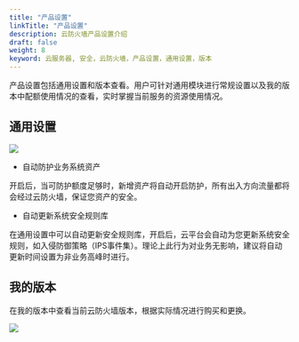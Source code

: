 ```yaml
---
title: "产品设置"
linkTitle: "产品设置"
description: 云防火墙产品设置介绍
draft: false
weight: 8
keyword: 云服务器, 安全，云防火墙，产品设置，通用设置，版本 
---
```


产品设置包括通用设置和版本查看。用户可针对通用模块进行常规设置以及我的版本中配额使用情况的查看，实时掌握当前服务的资源使用情况。

## 通用设置

![](../_images/setting.png)

- 自动防护业务系统资产

开启后，当可防护额度足够时，新增资产将自动开启防护，所有出入方向流量都将会经过云防火墙，保证您资产的安全。

- 自动更新系统安全规则库

在通用设置中可以自动更新安全规则库，开启后，云平台会自动为您更新系统安全规则，如入侵防御策略（IPS事件集）。理论上此行为对业务无影响，建议将自动更新时间设置为非业务高峰时进行。



## 我的版本

在我的版本中查看当前云防火墙版本，根据实际情况进行购买和更换。

![](../_images/version.png)